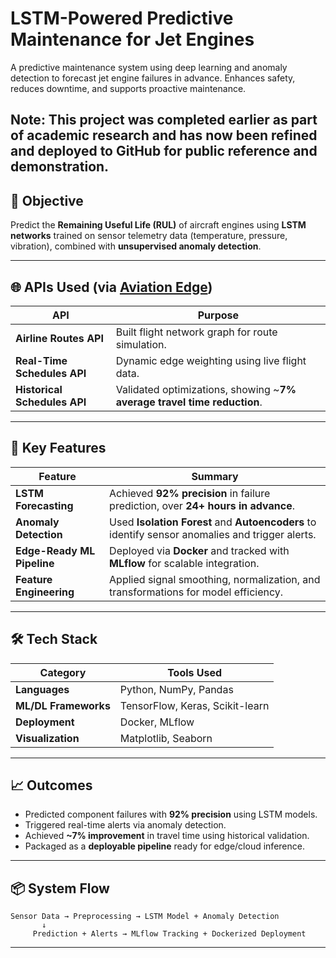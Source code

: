 

# LSTM-Powered Predictive Maintenance for Jet Engines

A predictive maintenance system using deep learning and anomaly detection to forecast jet engine failures in advance. Enhances safety, reduces downtime, and supports proactive maintenance.

Note: This project was completed earlier as part of academic research and has now been refined and deployed to GitHub for public reference and demonstration.
---

## 🎯 Objective

Predict the **Remaining Useful Life (RUL)** of aircraft engines using **LSTM networks** trained on sensor telemetry data (temperature, pressure, vibration), combined with **unsupervised anomaly detection**.

---
## 🌐 APIs Used (via [Aviation Edge](https://aviation-edge.com/))

| API                          | Purpose                                                                  |
| ---------------------------- | ------------------------------------------------------------------------ |
| **Airline Routes API**       | Built flight network graph for route simulation.                         |
| **Real-Time Schedules API**  | Dynamic edge weighting using live flight data.                           |
| **Historical Schedules API** | Validated optimizations, showing \~**7% average travel time reduction**. |


---
## 🔑 Key Features

| Feature                    | Summary                                                                                         |
| -------------------------- | ----------------------------------------------------------------------------------------------- |
| **LSTM Forecasting**       | Achieved **92% precision** in failure prediction, over **24+ hours in advance**.                |
| **Anomaly Detection**      | Used **Isolation Forest** and **Autoencoders** to identify sensor anomalies and trigger alerts. |
| **Edge-Ready ML Pipeline** | Deployed via **Docker** and tracked with **MLflow** for scalable integration.                   |
| **Feature Engineering**    | Applied signal smoothing, normalization, and transformations for model efficiency.              |


---

## 🛠 Tech Stack

| Category             | Tools Used                      |
| -------------------- | ------------------------------- |
| **Languages**        | Python, NumPy, Pandas           |
| **ML/DL Frameworks** | TensorFlow, Keras, Scikit-learn |
| **Deployment**       | Docker, MLflow                  |
| **Visualization**    | Matplotlib, Seaborn             |

---

## 📈 Outcomes

* Predicted component failures with **92% precision** using LSTM models.
* Triggered real-time alerts via anomaly detection.
* Achieved **\~7% improvement** in travel time using historical validation.
* Packaged as a **deployable pipeline** ready for edge/cloud inference.

---

## 📦 System Flow

```plaintext
Sensor Data → Preprocessing → LSTM Model + Anomaly Detection
       ↓
     Prediction + Alerts → MLflow Tracking + Dockerized Deployment
```

---


